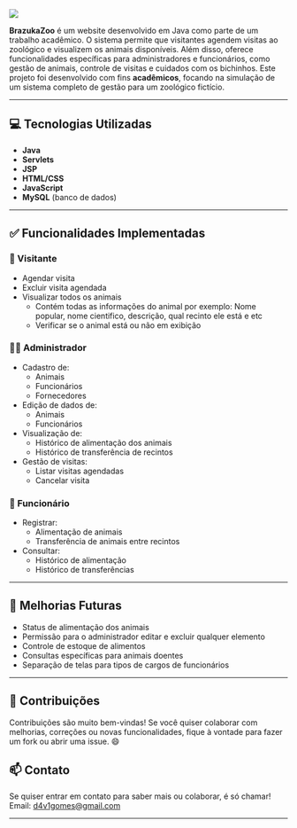 <img src='https://cdn.discordapp.com/attachments/653757012844347403/1377739380093095946/image.png?ex=683a0f49&is=6838bdc9&hm=b0ae7710dc830755455803779e470d10f7ab07b8ca42ffa8866389889fce941e&'>

**BrazukaZoo** é um website desenvolvido em Java como parte de um trabalho acadêmico. O sistema permite que visitantes agendem visitas ao zoológico e visualizem os animais disponíveis. Além disso, oferece funcionalidades específicas para administradores e funcionários, como gestão de animais, controle de visitas e cuidados com os bichinhos. Este projeto foi desenvolvido com fins **acadêmicos**, focando na simulação de um sistema completo de gestão para um zoológico fictício.

---

## 💻 Tecnologias Utilizadas

- **Java**
- **Servlets**
- **JSP**
- **HTML/CSS**
- **JavaScript**
- **MySQL** (banco de dados)

---

## ✅ Funcionalidades Implementadas

### 👤 Visitante

- Agendar visita
- Excluir visita agendada
- Visualizar todos os animais
  - Contém todas as informações do animal por exemplo: Nome popular, nome cientifico, descrição, qual recinto ele está e etc
  - Verificar se o animal está ou não em exibição


### 👨‍💼 Administrador

- Cadastro de:
  - Animais
  - Funcionários
  - Fornecedores
- Edição de dados de:
  - Animais
  - Funcionários
- Visualização de:
  - Histórico de alimentação dos animais
  - Histórico de transferência de recintos
- Gestão de visitas:
  - Listar visitas agendadas
  - Cancelar visita


### 👷 Funcionário

- Registrar:
  - Alimentação de animais
  - Transferência de animais entre recintos
- Consultar:
  - Histórico de alimentação
  - Histórico de transferências

---

## 🔧 Melhorias Futuras

- Status de alimentação dos animais
- Permissão para o administrador editar e excluir qualquer elemento
- Controle de estoque de alimentos
- Consultas específicas para animais doentes
- Separação de telas para tipos de cargos de funcionários

---

## 🤝 Contribuições

Contribuições são muito bem-vindas! Se você quiser colaborar com melhorias, correções ou novas funcionalidades, fique à vontade para fazer um fork ou abrir uma issue. 😄


## 📫 Contato

Se quiser entrar em contato para saber mais ou colaborar, é só chamar!
Email: d4v1gomes@gmail.com

---

